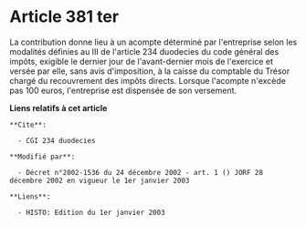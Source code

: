 # Article 381 ter

La contribution donne lieu à un acompte déterminé par l'entreprise selon les modalités définies au III de l'article 234
duodecies du code général des impôts, exigible le dernier jour de l'avant-dernier mois de l'exercice et versée par elle, sans
avis d'imposition, à la caisse du comptable du Trésor chargé du recouvrement des impôts directs. Lorsque l'acompte n'excède
pas 100 euros, l'entreprise est dispensée de son versement.

**Liens relatifs à cet article**

	**Cite**:

	  - CGI 234 duodecies

	**Modifié par**:

	  - Décret n°2002-1536 du 24 décembre 2002 - art. 1 () JORF 28 décembre 2002 en vigueur le 1er janvier 2003

	**Liens**:

	  - HISTO: Edition du 1er janvier 2003
